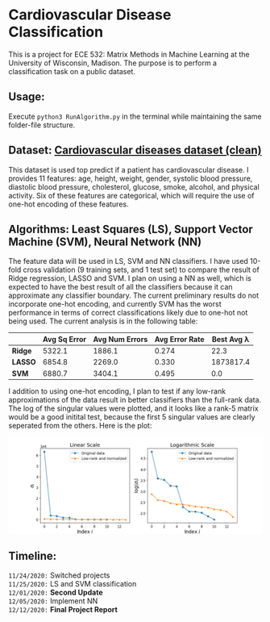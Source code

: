 # Cardiovascular Disease Classification

This is a project for ECE 532: Matrix Methods in Machine Learning at the University of Wisconsin, Madison. The purpose is to perform a classification task on a public dataset.

## Usage:

Execute `python3 RunAlgorithm.py` in the terminal while maintaining the same folder-file structure.

## Dataset: [Cardiovascular diseases dataset (clean)](https://www.kaggle.com/aiaiaidavid/cardio-data-dv13032020)

This dataset is used top predict if a patient has cardiovascular disease. I provides 11 features: age, height, weight, gender, systolic blood pressure, diastolic blood pressure, cholesterol, glucose, smoke, alcohol, and physical activity. Six of these features are categorical, which will require the use of one-hot encoding of these features. 

## Algorithms: Least Squares (LS), Support Vector Machine (SVM), Neural Network (NN)

The feature data will be used in LS, SVM and NN classifiers. I have used 10-fold cross validation (9 training sets, and 1 test set) to compare the result of Ridge regression, LASSO and SVM. I plan on using a NN as well, which is expected to have the best result of all the classifiers because it can approximate any classifier boundary. The current preliminary results do not incorporate one-hot encoding, and currently SVM has the worst performance in terms of correct classifications likely due to one-hot not being used. The current analysis is in the following table:

|           | Avg Sq Error | Avg Num Errors | Avg Error Rate | Best Avg λ |
| --------- | ------------ | -------------- | -------------- | ---------- |
| **Ridge** |       5322.1 |         1886.1 |          0.274 |       22.3 |
| **LASSO** |       6854.8 |         2269.0 |          0.330 |  1873817.4 |
|   **SVM** |       6880.7 |         3404.1 |          0.495 |        0.0 |

I addition to using one-hot encoding, I plan to test if any low-rank approximations of the data result in better classifiers than the full-rank data. The log of the singular values were plotted, and it looks like a rank-5 matrix would be a good initital test, because the first 5 singular values are clearly seperated from the others. Here is the plot:

<img src="https://github.com/seqwalt/ME532_project/blob/master/media/singular_vals.png" alt="singular values" width="800">

## Timeline:
`11/24/2020:` Switched projects  
`11/25/2020:` LS and SVM classification  
`12/01/2020:` **Second Update**  
`12/05/2020:` Implement NN  
`12/12/2020:` **Final Project Report**  
